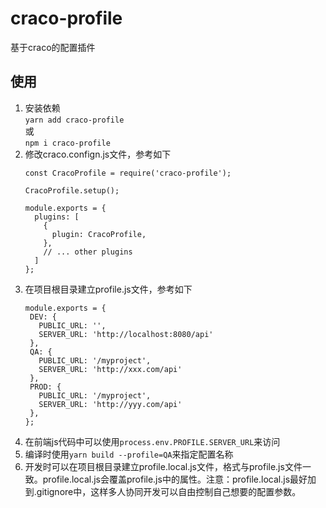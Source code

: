 # craco-profile
基于craco的配置插件

## 使用
1. 安装依赖<br/>`yarn add craco-profile`<br/>或<br/>`npm i craco-profile`
2. 修改craco.confign.js文件，参考如下
    ```
    const CracoProfile = require('craco-profile');
   
    CracoProfile.setup();
    
    module.exports = {
      plugins: [
        {
          plugin: CracoProfile,
        },
        // ... other plugins
      ]
    };
    ```
3. 在项目根目录建立profile.js文件，参考如下
    ```
    module.exports = {
     DEV: {
       PUBLIC_URL: '',
       SERVER_URL: 'http://localhost:8080/api'
     },
     QA: {
       PUBLIC_URL: '/myproject',
       SERVER_URL: 'http://xxx.com/api'
     },
     PROD: {
       PUBLIC_URL: '/myproject',
       SERVER_URL: 'http://yyy.com/api'
     },
    };
    ```
5. 在前端js代码中可以使用`process.env.PROFILE.SERVER_URL`来访问
6. 编译时使用`yarn build --profile=QA`来指定配置名称
7. 开发时可以在项目根目录建立profile.local.js文件，格式与profile.js文件一致。profile.local.js会覆盖profile.js中的属性。注意：profile.local.js最好加到.gitignore中，这样多人协同开发可以自由控制自己想要的配置参数。
